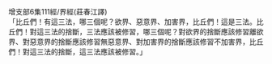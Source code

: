 增支部6集111經/界經(莊春江譯)  
「比丘們！有這三法，哪三個呢？欲界、惡意界、加害界，比丘們！這是三法。比丘們！對這三法的捨斷，三法應該被修習，哪三個呢？對欲界的捨斷應該修習離欲界、對惡意界的捨斷應該修習無惡意界、對加害界的捨斷應該修習不加害界，比丘們！對這三法的捨斷，這三法應該被修習。」  
  
  
